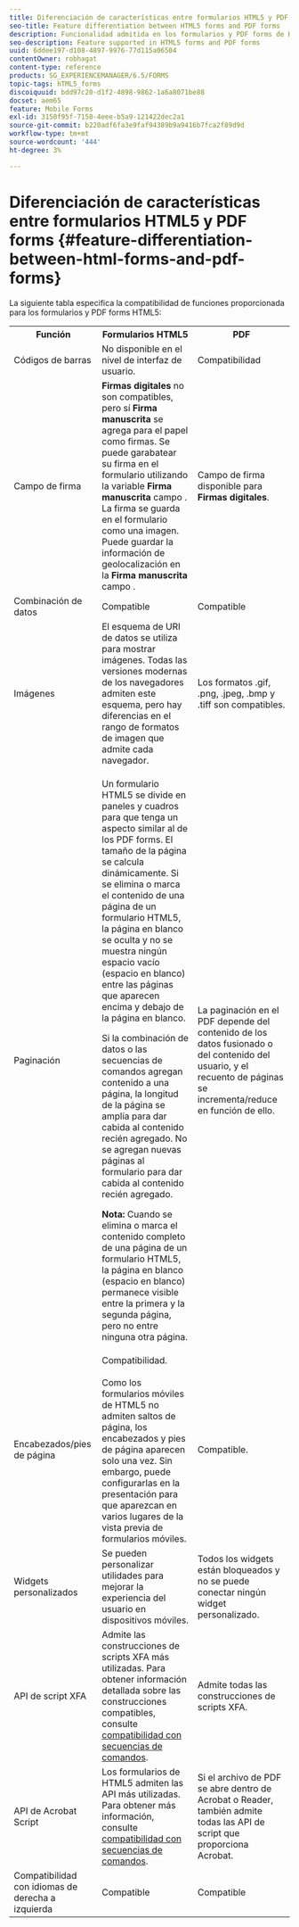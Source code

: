 ```yaml
---
title: Diferenciación de características entre formularios HTML5 y PDF forms
seo-title: Feature differentiation between HTML5 forms and PDF forms
description: Funcionalidad admitida en los formularios y PDF forms de HTML5
seo-description: Feature supported in HTML5 forms and PDF forms
uuid: 6ddee197-d108-4897-9976-77d115a06504
contentOwner: robhagat
content-type: reference
products: SG_EXPERIENCEMANAGER/6.5/FORMS
topic-tags: hTML5_forms
discoiquuid: bdd97c20-d1f2-4898-9862-1a6a8071be88
docset: aem65
feature: Mobile Forms
exl-id: 3150f95f-7150-4eee-b5a9-121422dec2a1
source-git-commit: b220adf6fa3e9faf94389b9a9416b7fca2f89d9d
workflow-type: tm+mt
source-wordcount: '444'
ht-degree: 3%

---
```


# Diferenciación de características entre formularios HTML5 y PDF forms {#feature-differentiation-between-html-forms-and-pdf-forms}

La siguiente tabla especifica la compatibilidad de funciones proporcionada para los formularios y PDF forms HTML5:

<table>
 <tbody>
  <tr>
   <th>Función</th>
   <th>Formularios HTML5</th>
   <th>PDF</th>
  </tr>
  <tr>
   <td>Códigos de barras<br /> </td>
   <td>No disponible en el nivel de interfaz de usuario. </td>
   <td>Compatibilidad</td>
  </tr>
  <tr>
   <td>Campo de firma<br /> </td>
   <td><strong>Firmas digitales</strong> no son compatibles, pero sí <strong>Firma manuscrita</strong> se agrega para el papel como firmas. Se puede garabatear su firma en el formulario utilizando la variable <strong>Firma manuscrita</strong> campo . La firma se guarda en el formulario como una imagen. Puede guardar la información de geolocalización en la <strong>Firma manuscrita</strong> campo .</td>
   <td>Campo de firma disponible para <strong>Firmas digitales</strong>.</td>
  </tr>
  <tr>
   <td>Combinación de datos</td>
   <td>Compatible</td>
   <td>Compatible</td>
  </tr>
  <tr>
   <td>Imágenes</td>
   <td>El esquema de URI de datos se utiliza para mostrar imágenes. Todas las versiones modernas de los navegadores admiten este esquema, pero hay diferencias en el rango de formatos de imagen que admite cada navegador.<br /> </td>
   <td>Los formatos .gif, .png, .jpeg, .bmp y .tiff son compatibles.</td>
  </tr>
  <tr>
   <td>Paginación<br /> </td>
   <td><p>Un formulario HTML5 se divide en paneles y cuadros para que tenga un aspecto similar al de los PDF forms. El tamaño de la página se calcula dinámicamente. Si se elimina o marca el contenido de una página de un formulario HTML5, la página en blanco se oculta y no se muestra ningún espacio vacío (espacio en blanco) entre las páginas que aparecen encima y debajo de la página en blanco.</p> <p>Si la combinación de datos o las secuencias de comandos agregan contenido a una página, la longitud de la página se amplía para dar cabida al contenido recién agregado. No se agregan nuevas páginas al formulario para dar cabida al contenido recién agregado. </p> <p><strong>Nota:</strong> Cuando se elimina o marca el contenido completo de una página de un formulario HTML5, la página en blanco (espacio en blanco) permanece visible entre la primera y la segunda página, pero no entre ninguna otra página.</p> </td>
   <td>La paginación en el PDF depende del contenido de los datos fusionado o del contenido del usuario, y el recuento de páginas se incrementa/reduce en función de ello.</td>
  </tr>
  <tr>
   <td>Encabezados/pies de página </td>
   <td>Compatibilidad. <br /> <br /> Como los formularios móviles de HTML5 no admiten saltos de página, los encabezados y pies de página aparecen solo una vez. Sin embargo, puede configurarlas en la presentación para que aparezcan en varios lugares de la vista previa de formularios móviles.<br /> </td>
   <td>Compatible.</td>
  </tr>
  <tr>
   <td>Widgets personalizados</td>
   <td>Se pueden personalizar utilidades para mejorar la experiencia del usuario en dispositivos móviles.<br /> </td>
   <td>Todos los widgets están bloqueados y no se puede conectar ningún widget personalizado.<br /> </td>
  </tr>
  <tr>
   <td>API de script XFA</td>
   <td>Admite las construcciones de scripts XFA más utilizadas. Para obtener información detallada sobre las construcciones compatibles, consulte <a href="/help/forms/using/scripting-support.md">compatibilidad con secuencias de comandos</a>.</td>
   <td>Admite todas las construcciones de scripts XFA.</td>
  </tr>
  <tr>
   <td>API de Acrobat Script </td>
   <td>Los formularios de HTML5 admiten las API más utilizadas. Para obtener más información, consulte <a href="/help/forms/using/scripting-support.md">compatibilidad con secuencias de comandos</a>.</td>
   <td>Si el archivo de PDF se abre dentro de Acrobat o Reader, también admite todas las API de script que proporciona Acrobat.</td>
  </tr>
  <tr>
   <td>Compatibilidad con idiomas de derecha a izquierda </td>
   <td>Compatible</td>
   <td>Compatible</td>
  </tr>
 </tbody>
</table>

<!--Follow the best practices to enable a form template for HTML5 renditions and ensure that the behavior and appearance of HTML5 forms and XFA-based PDF is consistent. For detailed list of best practices, see [Best practices to design an HTML5 form.](/help/forms/using/best-practices-design-html5-forms.md)-->
